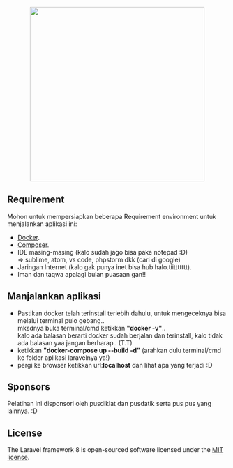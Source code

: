 <p align="center"><img src="https://img.17qq.com/images/phmpswwfmny.jpeg" width="400"></p>

## Requirement
Mohon untuk mempersiapkan beberapa Requirement environment untuk menjalankan aplikasi ini:

- [Docker](https://www.docker.com/products/docker-desktop).
- [Composer](https://getcomposer.org/download/).
- IDE masing-masing (kalo sudah jago bisa pake notepad :D)<br/>=> sublime, atom, vs code, phpstorm dkk (cari di google)
- Jaringan Internet (kalo gak punya inet bisa hub halo.tiittttttt).
- Iman dan taqwa apalagi bulan puasaan gan!!

## Manjalankan aplikasi

- Pastikan docker telah terinstall terlebih dahulu, untuk mengeceknya bisa melalui terminal pulo gebang..<br/> mksdnya buka terminal/cmd ketikkan <b>"docker -v"</b>.. <br/>kalo ada balasan berarti docker sudah berjalan dan terinstall, kalo tidak ada balasan yaa jangan berharap.. (T.T) 
- ketikkan <b>"docker-compose up --build -d"</b> (arahkan dulu terminal/cmd ke folder aplikasi laravelnya ya!)
- pergi ke browser ketikkan url:<b>localhost</b> dan lihat apa yang terjadi :D

## Sponsors

Pelatihan ini disponsori oleh pusdiklat dan pusdatik serta pus pus yang lainnya. :D

## License

The Laravel framework 8 is open-sourced software licensed under the [MIT license](https://opensource.org/licenses/MIT).

